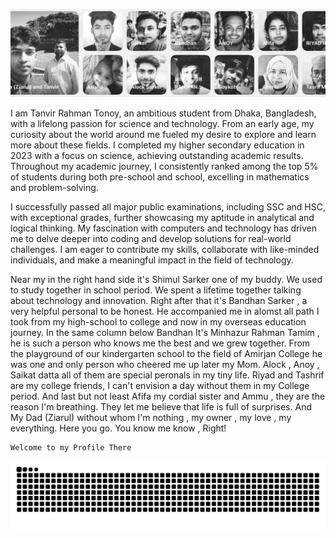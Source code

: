 <!--
**Tanvir000Tonoy/Tanvir000Tonoy** is a ✨ _special_ ✨ repository because its `README.md` (this file) appears on your GitHub profile.

Here are some ideas to get you started:

- 🔭 I’m currently working on ...
- 🌱 I’m currently learning ...
- 👯 I’m looking to collaborate on ...
- 🤔 I’m looking for help with ...
- 💬 Ask me about ...
- 📫 How to reach me: ...
- 😄 Pronouns: ...
- ⚡ Fun fact: ...
-->
![Family](./AllAroundMe.jpg)


I am Tanvir Rahman Tonoy, an ambitious student from Dhaka, Bangladesh, with a lifelong passion for science and technology. From an early age, my curiosity about the world around me fueled my desire to explore and learn more about these fields. I completed my higher secondary education in 2023 with a focus on science, achieving outstanding academic results. Throughout my academic journey, I consistently ranked among the top 5% of students during both pre-school and school, excelling in mathematics and problem-solving. 

I successfully passed all major public examinations, including SSC and HSC, with exceptional grades, further showcasing my aptitude in analytical and logical thinking. My fascination with computers and technology has driven me to delve deeper into coding and develop solutions for real-world challenges. I am eager to contribute my skills, collaborate with like-minded individuals, and make a meaningful impact in the field of technology.

Near my in the right hand side it's Shimul Sarker one of my buddy. We used to study together in school period. We spent a lifetime together talking about technology and innovation. Right after that it's Bandhan Sarker , a very helpful personal to be honest. He accompanied me in alomst all path I took from my high-school to college and now in my overseas education journey. In the same column below Bandhan It's Minhazur Rahman Tamim , he is such a person who knows me the best and we grew together. From the playground of our kindergarten school to the field of Amirjan College he was one and only person who cheered me up later my Mom. Alock , Anoy , Saikat datta all of them are special peronals in my tiny life. Riyad and Tashrif are my college friends, I can't envision a day without them in my College period. And last but not least Afifa my cordial sister and Ammu , they are the reason I'm breathing. They let me believe that life is full of surprises. And My Dad (Ziarul) without whom I'm nothing , my owner , my love , my everything. Here you go. You know me know , Right! 

    Welcome to my Profile There  

![My deeds](./developer.svg)



